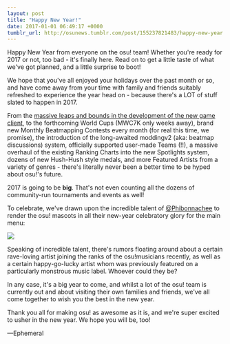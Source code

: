 ```yaml
---
layout: post
title: "Happy New Year!"
date: 2017-01-01 06:49:17 +0000
tumblr_url: http://osunews.tumblr.com/post/155237821483/happy-new-year
---
```


Happy New Year from everyone on the osu! team! Whether you're ready for 2017 or not, too bad - it's finally here. Read on to get a little taste of what we've got planned, and a little surprise to boot!

We hope that you've all enjoyed your holidays over the past month or so, and have come away from your time with family and friends suitably refreshed to experience the year head on - because there's a LOT of stuff slated to happen in 2017.

From the [massive leaps and bounds in the development of the new game client](https://github.com/ppy/osu), to the forthcoming World Cups (MWC7K only weeks away), brand new Monthly Beatmapping Contests every month (for real this time, we promise), the introduction of the long-awaited moddingv2 (aka: beatmap discussions) system, officially supported user-made Teams (!!), a massive overhaul of the existing Ranking Charts into the new Spotlights system, dozens of new Hush-Hush style medals, and more Featured Artists from a variety of genres - there's literally never been a better time to be hyped about osu!'s future.

2017 is going to be **big**. That's not even counting all the dozens of community-run tournaments and events as well!

To celebrate, we've drawn upon the incredible talent of [@Phibonnachee](https://twitter.com/Phibonnachee) to render the osu! mascots in all their new-year celebratory glory for the main menu:

<a href="https://assets.ppy.sh/events/newyears2016/osu!newyears@1x.png"><img src="https://assets.ppy.sh/events/newyears2016/osu!newyears@0.5x.png"></a>

Speaking of incredible talent, there's rumors floating around about a certain rave-loving artist joining the ranks of the osu!musicians recently, as well as a certain happy-go-lucky artist whom was previously featured on a particularly monstrous music label. Whoever could they be?

In any case, it's a big year to come, and whilst a lot of the osu! team is currently out and about visiting their own families and friends, we've all come together to wish you the best in the new year.

Thank you all for making osu! as awesome as it is, and we're super excited to usher in the new year. We hope you will be, too!

—Ephemeral
